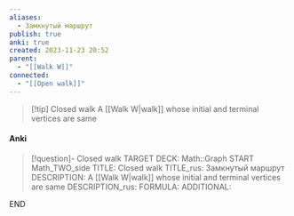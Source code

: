 ```yaml
---
aliases:
  - Замкнутый маршрут
publish: true
anki: true
created: 2023-11-23 20:52
parent:
  - "[[Walk W]]"
connected:
  - "[[Open walk]]"
---
```


> [!tip] Closed walk
A [[Walk W|walk]] whose initial and terminal vertices are same


#### Anki
> [!question]- Closed walk
TARGET DECK: Math::Graph
START
Math_TWO_side
TITLE: Closed walk
TITLE_rus: Замкнутый маршрут
DESCRIPTION: A [[Walk W|walk]] whose initial and terminal vertices are same
DESCRIPTION_rus: 
FORMULA: 
ADDITIONAL:
<!--ID: 1705262071040-->
END












